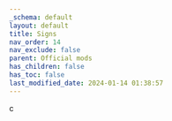 ```yaml
---
_schema: default
layout: default
title: Signs
nav_order: 14
nav_exclude: false
parent: Official mods
has_children: false
has_toc: false
last_modified_date: 2024-01-14 01:38:57
---
```

c